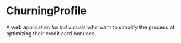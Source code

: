 # ChurningProfile
A web application for individuals who want to simplify the process of optimizing their credit card bonuses.
